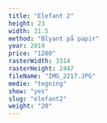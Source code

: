 ```yaml
---
title: "Elefant 2"
height: 23
width: 31.5
method: "Blyant på papir"
year: 2019
price: "1200"
rasterWidth: 3314
rasterHeight: 2447
fileName: "IMG_2217.JPG"
medie: "tegning"
show: "yes"
slug: "elefant2"
weight: "20"
---
```

